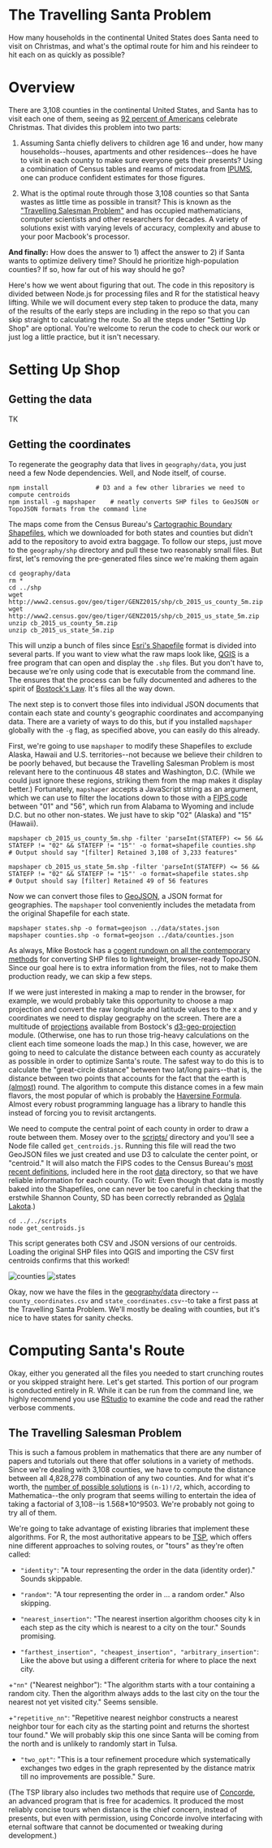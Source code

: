 # The Travelling Santa Problem

How many households in the continental United States does Santa need to visit on Christmas, and what's the optimal route for him and his reindeer to hit each on as quickly as possible?

# Overview
There are 3,108 counties in the continental United States, and Santa has to visit each one of them, seeing as [92 percent of Americans](http://www.pewresearch.org/fact-tank/2015/12/21/5-facts-about-christmas-in-america/) celebrate Christmas. That divides this problem into two parts:

1. Assuming Santa chiefly delivers to children age 16 and under, how many households--houses, apartments and other residences--does he have to visit in each county to make sure everyone gets their presents? Using a combination of Census tables and reams of microdata from [IPUMS](https://www.ipums.org/), one can produce confident estimates for those figures.

2. What is the optimal route through those 3,108 counties so that Santa wastes as little time as possible in transit? This is known as the ["Travelling Salesman Problem"](https://en.wikipedia.org/wiki/Travelling_salesman_problem) and has occupied mathematicians, computer scientists and other researchers for decades. A variety of solutions exist with varying levels of accuracy, complexity and abuse to your poor Macbook's processor.

**And finally:** How does the answer to 1) affect the answer to 2) if Santa wants to optimize delivery time? Should he prioritize high-population counties? If so, how far out of his way should he go?

Here's how we went about figuring that out. The code in this repository is divided between Node.js for processing files and R for the statistical heavy lifting. While we will document every step taken to produce the data, many of the results of the early steps are including in the repo so that you can skip straight to calculating the route. So all the steps under "Setting Up Shop" are optional. You're welcome to rerun the code to check our work or just log a little practice, but it isn't necessary.

# Setting Up Shop

## Getting the data
TK

## Getting the coordinates

To regenerate the geography data that lives in `geography/data`, you just need a few Node dependencies. Well, and Node itself, of course.

	npm install 			# D3 and a few other libraries we need to compute centroids
	npm install -g mapshaper 	# neatly converts SHP files to GeoJSON or TopoJSON formats from the command line

The maps come from the Census Bureau's [Cartographic Boundary Shapefiles](https://www.census.gov/geo/maps-data/data/tiger-cart-boundary.html), which we downloaded for both states and counties but didn't add to the repository to avoid extra baggage. To follow our steps, just move to the `geography/shp` directory and pull these two reasonably small files. But first, let's removing the pre-generated files since we're making them again

	cd geography/data
	rm *
	cd ../shp
	wget http://www2.census.gov/geo/tiger/GENZ2015/shp/cb_2015_us_county_5m.zip
	wget http://www2.census.gov/geo/tiger/GENZ2015/shp/cb_2015_us_state_5m.zip
	unzip cb_2015_us_county_5m.zip
	unzip cb_2015_us_state_5m.zip

This will unzip a bunch of files since [Esri's Shapefile](https://en.wikipedia.org/wiki/Shapefile) format is divided into several parts. If you want to view what the raw maps look like, [QGIS](http://www.qgis.org/en/site/forusers/download.html) is a free program that can open and display the `.shp` files. But you don't have to, because we're only using code that is executable from the command line. The ensures that the process can be fully documented and adheres to the spirit of [Bostock's Law](https://bost.ocks.org/mike/make/). It's files all the way down.

The next step is to convert those files into individual JSON documents that contain each state and county's geographic coordinates and accompanying data. There are a variety of ways to do this, but if you installed `mapshaper` globally with the `-g` flag, as specified above, you can easily do this already.

First, we're going to use `mapshaper` to modify these Shapefiles to exclude Alaska, Hawaii and U.S. territories--not because we believe their children to be poorly behaved, but because the Travelling Salesman Problem is most relevant here to the continuous 48 states and Washington, D.C. (While we could just ignore these regions, striking them from the map makes it display better.) Fortunately, `mapshaper` accepts a JavaScript string as an argument, which we can use to filter the locations down to those with a [FIPS code](https://www.census.gov/geo/reference/ansi_statetables.html) between "01" and "56", which run from Alabama to Wyoming and include D.C. but no other non-states. We just have to skip "02" (Alaska) and "15" (Hawaii).

	mapshaper cb_2015_us_county_5m.shp -filter 'parseInt(STATEFP) <= 56 && STATEFP != "02" && STATEFP != "15"' -o format=shapefile counties.shp
	# Output should say "[filter] Retained 3,108 of 3,233 features"

	mapshaper cb_2015_us_state_5m.shp -filter 'parseInt(STATEFP) <= 56 && STATEFP != "02" && STATEFP != "15"' -o format=shapefile states.shp
	# Output should say [filter] Retained 49 of 56 features

Now we can convert those files to [GeoJSON](http://geojson.org/), a JSON format for geographies. The `mapshaper` tool conveniently includes the metadata from the original Shapefile for each state.

	mapshaper states.shp -o format=geojson ../data/states.json
	mapshaper counties.shp -o format=geojson ../data/counties.json

As always, Mike Bostock has a [cogent rundown on all the contemporary methods](https://medium.com/@mbostock/command-line-cartography-part-1-897aa8f8ca2c#.8icwko3uz) for converting SHP files to lightweight, browser-ready TopoJSON. Since our goal here is to extra information from the files, not to make them production ready, we can skip a few steps. 

If we were just interested in making a map to render in the browser, for example, we would probably take this opportunity to choose a map projection and convert the raw longitude and latitude values to the x and y coordinates we need to display geography on the screen. There are a multitude of [projections](https://github.com/d3/d3-geo-projection#projections) available from Bostock's [d3-geo-projection](https://github.com/d3/d3-geo-projection) module. (Otherwise, one has to run those trig-heavy calculations on the client each time someone loads the map.) In this case, however, we are going to need to calculate the distance between each county as accurately as possible in order to optimize Santa's route. The safest way to do this is to calculate the "great-circle distance" between two lat/long pairs--that is, the distance between two points that accounts for the fact that the earth is [(almost)](https://en.wikipedia.org/wiki/Earth_ellipsoid) round. The algorithm to compute this distance comes in a few main flavors, the most popular of which is probably the [Haversine Formula](https://en.wikipedia.org/wiki/Haversine_formula). Almost every robust programming language has a library to handle this instead of forcing you to revisit arctangents.

We need to compute the central point of each county in order to draw a route between them. Mosey over to the [scripts/](scripts/) directory and you'll see a Node file called `get_centroids.js`. Running this file will read the two GeoJSON files we just created and use D3 to calculate the center point, or "centroid." It will also match the FIPS codes to the Census Bureau's [most recent definitions](https://www.census.gov/geo/reference/codes/cou.html), included here in the root [data](data/) directory, so that we have reliable information for each county. (To wit: Even though that data is mostly baked into the Shapefiles, one can never be too careful in checking that the erstwhile Shannon County, SD has been correctly rebranded as [Oglala Lakota](https://en.wikipedia.org/wiki/Oglala_Lakota_County,_South_Dakota).)

	cd ../../scripts
	node get_centroids.js

This script generates both CSV and JSON versions of our centroids. Loading the original SHP files into QGIS and importing the CSV first centroids confirms that this worked!

![counties](./geography/data/counties.png) ![states](./geography/data/states.png) 

Okay, now we have the files in the [geography/data](geography/data) directory -- `county_coordinates.csv` and `state_coordinates.csv`--to take a first pass at the Travelling Santa Problem. We'll mostly be dealing with counties, but it's nice to have states for sanity checks.

# Computing Santa's Route

Okay, either you generated all the files you needed to start crunching routes or you skipped straight here. Let's get started. This portion of our program is conducted entirely in R. While it can be run from the command line, we highly recommend you use [RStudio](https://www.rstudio.com/) to examine the code and read the rather verbose comments.

## The Travelling Salesman Problem

This is such a famous problem in mathematics that there are any number of papers and tutorials out there that offer solutions in a variety of methods. Since we're dealing with 3,108 counties, we have to compute the distance between all 4,828,278 combination of any two counties. And for what it's worth, the [number of possible solutions](http://math.stackexchange.com/questions/725396/how-many-routes-possible-in-the-traveling-salesman-problem-with-n-cities-and) is `(n-1)!/2`, which, according to Mathematica--the only program that seems willing to entertain the idea of taking a factorial of 3,108--is 1.568*10^9503. We're probably not going to try all of them.

We're going to take advantage of existing libraries that implement these algorithms. For R, the most authoritative appears to be [TSP](https://cran.r-project.org/web/packages/TSP/index.html), which offers nine different approaches to solving routes, or "tours" as they're often called:

+ `"identity"`: "A tour representing the order in the data (identity order)." Sounds skippable. 

+ `"random"`: "A tour representing the order in ... a random order." Also skipping.

+ `"nearest_insertion"`: "The nearest insertion algorithm chooses city k in each step as the city which is nearest to a city on the tour." Sounds promising.

+ `"farthest_insertion", "cheapest_insertion", "arbitrary_insertion"`: Like the above but using a different criteria for where to place the next city.

+`"nn"` ("Nearest neighbor"): "The algorithm starts with a tour containing a random city. Then the algorithm always adds to the last city on the tour the nearest not yet visited city." Seems sensible.

+`"repetitive_nn"`: "Repetitive nearest neighbor constructs a nearest neighbor tour for each city as the starting point and returns the shortest tour found." We will probably skip this one since Santa will be coming from the north and is unlikely to randomly start in Tulsa.

+ `"two_opt"`: "This is a tour refinement procedure which systematically exchanges two edges in the graph represented by the distance matrix till no improvements are possible." Sure.

(The TSP library also includes two methods that require use of [Concorde](https://en.wikipedia.org/wiki/Concorde_TSP_Solver), an advanced program that is free for academics. It produced the most reliably concise tours when distance is the chief concern, instead of presents, but even with permission, using Concorde involve interfacing with eternal software that cannot be documented or tweaking during development.)




